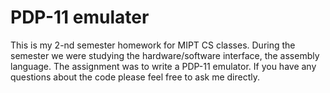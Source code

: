 # PDP-11 emulater
This is my 2-nd semester homework for MIPT CS classes. During the semester we were studying the hardware/software interface, the assembly language. The assignment was to write a PDP-11 emulator. If you have any questions about the code please feel free to ask me directly.

